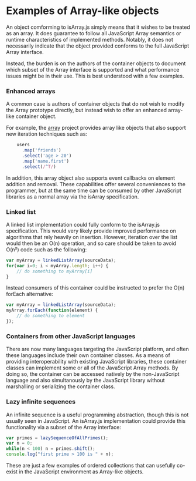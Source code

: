 Examples of Array-like objects
==============================

An object comforming to isArray.js simply means that it wishes
to be treated as an array. It does guarantee to follow
all JavaScript Array semantics or runtime characteristics of implemented methods.
Notably, it does not necessarily indicate that the object
provided conforms to the full JavaScript Array interface.

Instead, the burden is on the authors of the container objects
to document which subset of the Array interface is supported
and what performance issues might be in their use. This is
best understood with a few examples.

### Enhanced arrays

A common case is authors
of container objects that do not wish to modify
the Array prototype directly, but instead wish
to offer an enhanced array-like container object.

For example, the [array](https://github.com/MatthewMueller/array)
project provides array like objects that also support
new iteration techniques such as:

```js
    users
      .map('friends')
      .select('age > 20')
      .map('name.first')
      .select(/^T/)
```

In addition, this array object also supports event
callbacks on element addition and removal. These capabilities
offer several conveniences to the programmer, but at the
same time can be consumed by other JavaScript libraries
as a normal array via the isArray specification.

### Linked list

A linked list implementation could fully conform to the
isArray.js specification. This would very likely provide
improved performance on algorithms that rely heavily
on insertion. However, iteration over the list would
then be an O(n) operation, and so care should be
taken to avoid O(n²) code such as the following:

```js
var myArray = linkedListArray(sourceData);
for(var i=0; i < myArray.length; i++) {
    // do something to myArray[i]
}
```

Instead consumers of this container could be instructed to
prefer the O(n) forEach alternative:

```js
var myArray = linkedListArray(sourceData);
myArray.forEach(function(element) {
    // do something to element
});
```

### Containers from other JavaScript languages

There are now many languages targeting the JavaScript platform, and
often these languages include their own container classes. As a
means of providing interoperability with existing JavaScript
libraries, these container classes can implement some or all
of the JavaScript Array methods. By doing so, the container
can be accessed natively by the non-JavaScript language
and also simultanously by the JavaScript library without
marshalling or serializing the container class.


### Lazy infinite sequences

An infinite sequence is a useful programming abstraction, though
this is not usually seen in JavaScript. An isArray.js implementation
could provide this functionality via a subset of the Array interface:

```js
var primes = lazySequenceOfAllPrimes();
var n = 0;
while(n < 100) n = primes.shift();
console.log("first prime > 100 is " + n);
```

These are just a few examples of ordered collections that
can usefully co-exist in the JavaScript environment as Array-like
objects.
